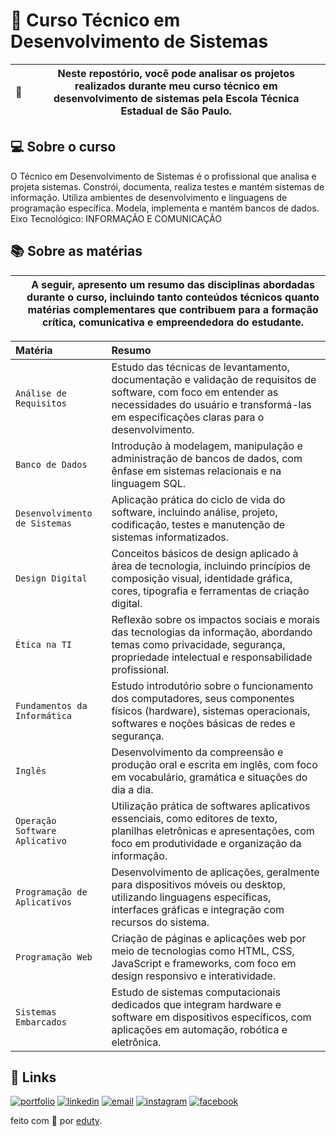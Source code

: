 # 📍 Curso Técnico em Desenvolvimento de Sistemas

| 📖 | Neste repostório, você pode analisar os projetos realizados durante meu curso técnico em desenvolvimento de sistemas pela Escola Técnica Estadual de São Paulo. |
| ----------------------------------- | ------------------------------------------------------------------------------------------------------------------------------------------------------------------------------------------------------------------------------------------------------------------------------------------------------------------------------------------------------------------------------------------------------------------------------------------------------------------------------------ |

## 💻 Sobre o curso

O Técnico em Desenvolvimento de Sistemas é o profissional que analisa e projeta sistemas. Constrói, documenta, realiza testes e mantém sistemas de informação. Utiliza ambientes de desenvolvimento e linguagens de programação específica. Modela, implementa e mantém bancos de dados. Eixo Tecnológico: INFORMAÇÃO E COMUNICAÇÃO
 

## 📚 Sobre as matérias

  |  | A seguir, apresento um resumo das disciplinas abordadas durante o curso, incluindo tanto conteúdos técnicos quanto matérias complementares que contribuem para a formação crítica, comunicativa e empreendedora do estudante.  |
| ----------------------------------- | ------------------------------------------------------------------------------------------------------------------------------------------------------------------------------------------------------------------------------------------------------------------------------------------------------------------------------------------------------------------------------------------------------------------------------------------------------------------------------------ |


| Matéria   | Resumo     |
| :---------- | :---------  |
| `Análise de Requisitos` | Estudo das técnicas de levantamento, documentação e validação de requisitos de software, com foco em entender as necessidades do usuário e transformá-las em especificações claras para o desenvolvimento. |
| `Banco de Dados` | Introdução à modelagem, manipulação e administração de bancos de dados, com ênfase em sistemas relacionais e na linguagem SQL. |
| `Desenvolvimento de Sistemas` | Aplicação prática do ciclo de vida do software, incluindo análise, projeto, codificação, testes e manutenção de sistemas informatizados. |
| `Design Digital` | Conceitos básicos de design aplicado à área de tecnologia, incluindo princípios de composição visual, identidade gráfica, cores, tipografia e ferramentas de criação digital. |
| `Ética na TI` | Reflexão sobre os impactos sociais e morais das tecnologias da informação, abordando temas como privacidade, segurança, propriedade intelectual e responsabilidade profissional. |
| `Fundamentos da Informática` | Estudo introdutório sobre o funcionamento dos computadores, seus componentes físicos (hardware), sistemas operacionais, softwares e noções básicas de redes e segurança. |
| `Inglês` | Desenvolvimento da compreensão e produção oral e escrita em inglês, com foco em vocabulário, gramática e situações do dia a dia. |
| `Operação Software Aplicativo` | Utilização prática de softwares aplicativos essenciais, como editores de texto, planilhas eletrônicas e apresentações, com foco em produtividade e organização da informação. |
| `Programação de Aplicativos` | Desenvolvimento de aplicações, geralmente para dispositivos móveis ou desktop, utilizando linguagens específicas, interfaces gráficas e integração com recursos do sistema. |
| `Programação Web` | Criação de páginas e aplicações web por meio de tecnologias como HTML, CSS, JavaScript e frameworks, com foco em design responsivo e interatividade. |
| `Sistemas Embarcados` | Estudo de sistemas computacionais dedicados que integram hardware e software em dispositivos específicos, com aplicações em automação, robótica e eletrônica. |



## 🔗 Links
[![portfolio](https://img.shields.io/badge/my_portfolio-000?style=for-the-badge&logo=ko-fi&logoColor=white)](https://eduty5665.github.io/Portifolio/)
[![linkedin](https://img.shields.io/badge/-LinkedIn-%230077B5?style=for-the-badge&logo=linkedin&logoColor=white)](https://www.linkedin.com/in/eduardo-lemes-185715239/)
[![email](https://img.shields.io/badge/-Gmail-%23333?style=for-the-badge&logo=gmail&logoColor=white)](mailto:edulucas.le43@gmail.com)
[![instagram](https://img.shields.io/badge/-Instagram-%23E4405F?style=for-the-badge&logo=instagram&logoColor=white)](https://www.instagram.com/_eduty/)
[![facebook](https://img.shields.io/badge/-Facebook-%230077B5?style=for-the-badge&logo=facebook&logoColor=white)](https://www.facebook.com/eduardo.januario.5876/)







feito com 🤍 por [eduty](https://github.com/eduty5665).
